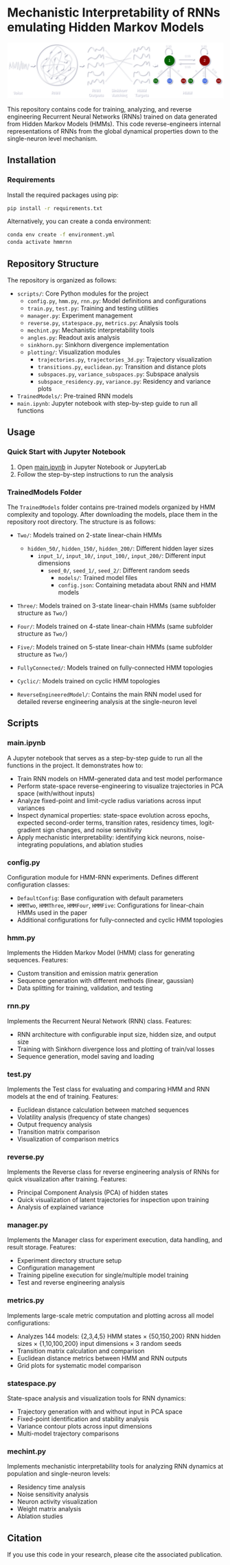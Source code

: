 # Mechanistic Interpretability of RNNs emulating Hidden Markov Models

![Header image](pipe.svg)

This repository contains code for training, analyzing, and reverse engineering Recurrent Neural Networks (RNNs) trained on data generated from Hidden Markov Models (HMMs). This code reverse-engineers internal representations of RNNs from the global dynamical properties down to the single-neuron level mechanism. 

## Installation

### Requirements

Install the required packages using pip:

```bash
pip install -r requirements.txt
```

Alternatively, you can create a conda environment:

```bash
conda env create -f environment.yml
conda activate hmmrnn
```

## Repository Structure

The repository is organized as follows:

- `scripts/`: Core Python modules for the project
  - `config.py`, `hmm.py`, `rnn.py`: Model definitions and configurations
  - `train.py`, `test.py`: Training and testing utilities
  - `manager.py`: Experiment management
  - `reverse.py`, `statespace.py`, `metrics.py`: Analysis tools
  - `mechint.py`: Mechanistic interpretability tools
  - `angles.py`: Readout axis analysis
  - `sinkhorn.py`: Sinkhorn divergence implementation
  - `plotting/`: Visualization modules
    - `trajectories.py`, `trajectories_3d.py`: Trajectory visualization
    - `transitions.py`, `euclidean.py`: Transition and distance plots
    - `subspaces.py`, `variance_subspaces.py`: Subspace analysis
    - `subspace_residency.py`, `variance.py`: Residency and variance plots
- `TrainedModels/`: Pre-trained RNN models
- `main.ipynb`: Jupyter notebook with step-by-step guide to run all functions

## Usage

### Quick Start with Jupyter Notebook
1. Open [main.ipynb](main.ipynb) in Jupyter Notebook or JupyterLab
2. Follow the step-by-step instructions to run the analysis

### TrainedModels Folder
The `TrainedModels` folder contains pre-trained models organized by HMM complexity and topology. After downloading the models, place them in the repository root directory. The structure is as follows:

- `Two/`: Models trained on 2-state linear-chain HMMs
  - `hidden_50/`, `hidden_150/`, `hidden_200/`: Different hidden layer sizes
    - `input_1/`, `input_10/`, `input_100/`, `input_200/`: Different input dimensions
      - `seed_0/`, `seed_1/`, `seed_2/`: Different random seeds
        - `models/`: Trained model files
        - `config.json`: Containing metadata about RNN and HMM models

- `Three/`: Models trained on 3-state linear-chain HMMs (same subfolder structure as `Two/`)
- `Four/`: Models trained on 4-state linear-chain HMMs (same subfolder structure as `Two/`)
- `Five/`: Models trained on 5-state linear-chain HMMs (same subfolder structure as `Two/`)
- `FullyConnected/`: Models trained on fully-connected HMM topologies
- `Cyclic/`: Models trained on cyclic HMM topologies
- `ReverseEngineeredModel/`: Contains the main RNN model used for detailed reverse engineering analysis at the single-neuron level

## Scripts

### main.ipynb
A Jupyter notebook that serves as a step-by-step guide to run all the functions in the project. It demonstrates how to:
- Train RNN models on HMM-generated data and test model performance
- Perform state-space reverse-engineering to visualize trajectories in PCA space (with/without inputs)
- Analyze fixed-point and limit-cycle radius variations across input variances
- Inspect dynamical properties: state-space evolution across epochs, expected second-order terms, transition rates, residency times, logit-gradient sign changes, and noise sensitivity
- Apply mechanistic interpretability: identifying kick neurons, noise-integrating populations, and ablation studies 


### config.py

Configuration module for HMM-RNN experiments. Defines different configuration classes:
- `DefaultConfig`: Base configuration with default parameters
- `HMMTwo`, `HMMThree`, `HMMFour`, `HMMFive`: Configurations for linear-chain HMMs used in the paper
- Additional configurations for fully-connected and cyclic HMM topologies

### hmm.py

Implements the Hidden Markov Model (HMM) class for generating sequences. Features:
- Custom transition and emission matrix generation
- Sequence generation with different methods (linear, gaussian)
- Data splitting for training, validation, and testing

### rnn.py

Implements the Recurrent Neural Network (RNN) class. Features:
- RNN architecture with configurable input size, hidden size, and output size
- Training with Sinkhorn divergence loss and plotting of train/val losses
- Sequence generation, model saving and loading

### test.py

Implements the Test class for evaluating and comparing HMM and RNN models at the end of training. Features:
- Euclidean distance calculation between matched sequences
- Volatility analysis (frequency of state changes)
- Output frequency analysis
- Transition matrix comparison
- Visualization of comparison metrics

### reverse.py

Implements the Reverse class for reverse engineering analysis of RNNs for quick visualization after training. Features:
- Principal Component Analysis (PCA) of hidden states
- Quick visualization of latent trajectories for inspection upon training
- Analysis of explained variance

### manager.py

Implements the Manager class for experiment execution, data handling, and result storage. Features:
- Experiment directory structure setup
- Configuration management
- Training pipeline execution for single/multiple model training
- Test and reverse engineering analysis

### metrics.py

Implements large-scale metric computation and plotting across all model configurations:
- Analyzes 144 models: {2,3,4,5} HMM states × {50,150,200} RNN hidden sizes × {1,10,100,200} input dimensions × 3 random seeds
- Transition matrix calculation and comparison
- Euclidean distance metrics between HMM and RNN outputs
- Grid plots for systematic model comparison

### statespace.py

State-space analysis and visualization tools for RNN dynamics:
- Trajectory generation with and without input in PCA space
- Fixed-point identification and stability analysis
- Variance contour plots across input dimensions
- Multi-model trajectory comparisons

### mechint.py

Implements mechanistic interpretability tools for analyzing RNN dynamics at population and single-neuron levels:
- Residency time analysis
- Noise sensitivity analysis
- Neuron activity visualization
- Weight matrix analysis
- Ablation studies


## Citation

If you use this code in your research, please cite the associated publication.
